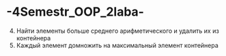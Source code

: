 # -4Semestr_OOP_2laba-
 4) Найти элементы больше среднего арифметического и
 удалить их из контейнера
 5) Каждый элемент домножить на максимальный элемент контейнера
